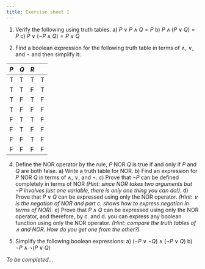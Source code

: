 ```yaml
---
title: Exercise sheet 1
---
```



1. Verify the following using truth tables:
   a) $P \lor P \land Q = P$
   b) $P \land (P \lor Q) = P$
   c) $P \lor (\neg P \land Q) = P \lor Q$

3. Find a boolean expression for the following truth table in terms of $\land$, $\lor$, and $\neg$ and then simplify it:

| $P$ | $Q$ | $R$ |   |
|-----|-----|-----|---|
| T   | T   | T   | T |
| T   | T   | F   | T |
| T   | F   | T   | F |
| T   | F   | F   | F |
| F   | T   | T   | F |
| F   | T   | F   | F |
| F   | F   | T   | F |
| F   | F   | F   | F |

4. Define the $\mathrm{NOR}$ operator by the rule, $P\ \mathrm{NOR}\ Q$ is true if and only if $P$ and $Q$ are both false.
	a) Write a truth table for $\mathrm{NOR}$.
    b) Find an expression for $P\ \mathrm{NOR}\ Q$ in terms of $\land$, $\lor$, and $\neg$.
    c) Prove that $\neg P$ can be defined completely in terms of $\mathrm{NOR}$ *(Hint: since $\mathrm{NOR}$ takes two arguments but $\neg P$ involves just one variable, there is only one thing you can do!).*
    d) Prove that $P \lor Q$ can be expressed using only the $\mathrm{NOR}$ operator. *(Hint: $\lor$ is the negation of $\mathrm{NOR}$ and part c. shows how to express negation in terms of $\mathrm{NOR}$).*
    e) Prove that $P \land Q$ can be expressed using only the $\mathrm{NOR}$ operator, and therefore, by c. and d. you can express any boolean function using only the $\mathrm{NOR}$ operator. *(Hint: compare the truth tables of $\land$ and $\mathrm{NOR}$. How do you get one from the other?)*

2. Simplify the following boolean expressions:
   a) $(\neg P \lor \neg Q) \land (\neg P \lor Q)$
   b) $\neg P \land \neg (P \lor Q)$



*To be completed...*
